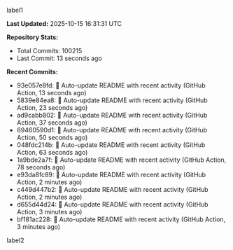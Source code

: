 
label1 
<!-- ACTIVITY_START -->
**Last Updated:** 2025-10-15 16:31:31 UTC

**Repository Stats:**
- Total Commits: 100215
- Last Commit: 13 seconds ago

**Recent Commits:**
- 93e057e8fd: 🤖 Auto-update README with recent activity (GitHub Action, 13 seconds ago)
- 5839e84ea8: 🤖 Auto-update README with recent activity (GitHub Action, 23 seconds ago)
- ad9cabb802: 🤖 Auto-update README with recent activity (GitHub Action, 37 seconds ago)
- 69460590d1: 🤖 Auto-update README with recent activity (GitHub Action, 50 seconds ago)
- 048fdc214b: 🤖 Auto-update README with recent activity (GitHub Action, 63 seconds ago)
- 1a9bde2a7f: 🤖 Auto-update README with recent activity (GitHub Action, 78 seconds ago)
- e93da8fc89: 🤖 Auto-update README with recent activity (GitHub Action, 2 minutes ago)
- c449d447b2: 🤖 Auto-update README with recent activity (GitHub Action, 2 minutes ago)
- d655d44d24: 🤖 Auto-update README with recent activity (GitHub Action, 3 minutes ago)
- bf181ac228: 🤖 Auto-update README with recent activity (GitHub Action, 3 minutes ago)
<!-- ACTIVITY_END -->

label2
